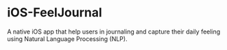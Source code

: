 # iOS-FeelJournal
A native iOS app that help users in journaling and capture their daily feeling using Natural Language Processing (NLP).
